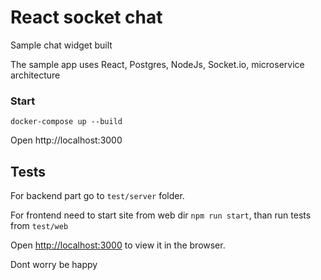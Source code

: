 # React socket chat
Sample chat widget built

The sample app uses React, Postgres, NodeJs, Socket.io, microservice architecture

### Start 
      
    docker-compose up --build

Open http://localhost:3000
## Tests

For backend part go to `test/server` folder.

For frontend need to start site from web dir `npm run start`, than run tests from `test/web`

Open [http://localhost:3000](http://localhost:3000) to view it in the browser.

Dont worry be happy
